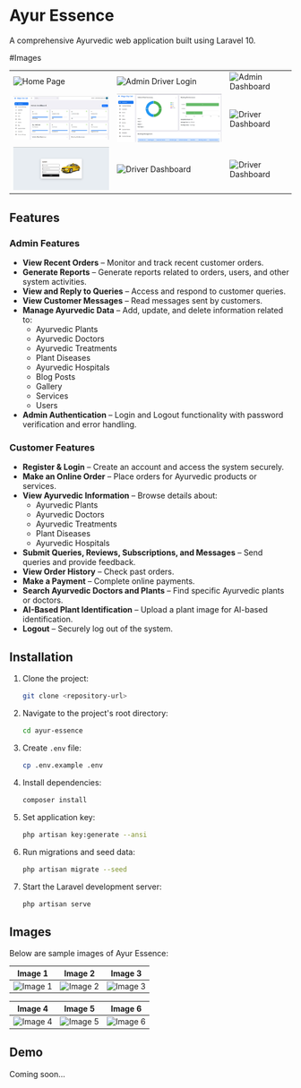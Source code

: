 # Ayur Essence
A comprehensive Ayurvedic web application built using Laravel 10.

#Images

<div align="center">
  <table>
    <tr>
      <td><img src="/Documents/Images/HomePage1.png" width="300" alt="Home Page"></td>
      <td><img src="/Documents/Images/HomePage2.png" width="300" alt="Admin Driver Login"></td>
      <td><img src="/Documents/Images/BookingPage.png" width="300" alt="Admin Dashboard"></td>
    </tr>
    <tr>
      <td><img src="/Documents/Images/AdminDasboard.png" width="300" alt="Driver Dashboard"></td>
        <td><img src="/Documents/Images/AdminDashboard2.png" width="300" alt="Driver Dashboard"></td>
        <td><img src="/Documents/Images/BookingAdmin.png" width="300" alt="Driver Dashboard"></td>
    </tr>
      <tr>
      <td><img src="/Documents/Images/AdminDriverLoin.png" width="300" alt="Driver Dashboard"></td>
        <td><img src="/Documents/Images/d1.png" width="300" alt="Driver Dashboard"></td>
        <td><img src="/Documents/Images/d2.png" width="300" alt="Driver Dashboard"></td>
    </tr>
  </table>
</div>


## Features
### Admin Features
- **View Recent Orders** – Monitor and track recent customer orders.
- **Generate Reports** – Generate reports related to orders, users, and other system activities.
- **View and Reply to Queries** – Access and respond to customer queries.
- **View Customer Messages** – Read messages sent by customers.
- **Manage Ayurvedic Data** – Add, update, and delete information related to:
  - Ayurvedic Plants
  - Ayurvedic Doctors
  - Ayurvedic Treatments
  - Plant Diseases
  - Ayurvedic Hospitals
  - Blog Posts
  - Gallery
  - Services
  - Users
- **Admin Authentication** – Login and Logout functionality with password verification and error handling.

### Customer Features
- **Register & Login** – Create an account and access the system securely.
- **Make an Online Order** – Place orders for Ayurvedic products or services.
- **View Ayurvedic Information** – Browse details about:
  - Ayurvedic Plants
  - Ayurvedic Doctors
  - Ayurvedic Treatments
  - Plant Diseases
  - Ayurvedic Hospitals
- **Submit Queries, Reviews, Subscriptions, and Messages** – Send queries and provide feedback.
- **View Order History** – Check past orders.
- **Make a Payment** – Complete online payments.
- **Search Ayurvedic Doctors and Plants** – Find specific Ayurvedic plants or doctors.
- **AI-Based Plant Identification** – Upload a plant image for AI-based identification.
- **Logout** – Securely log out of the system.

## Installation
1. Clone the project:
   ```bash
   git clone <repository-url>
   ```
2. Navigate to the project's root directory:
   ```bash
   cd ayur-essence
   ```
3. Create `.env` file:
   ```bash
   cp .env.example .env
   ```
4. Install dependencies:
   ```bash
   composer install
   ```
5. Set application key:
   ```bash
   php artisan key:generate --ansi
   ```
6. Run migrations and seed data:
   ```bash
   php artisan migrate --seed
   ```
7. Start the Laravel development server:
   ```bash
   php artisan serve
   ```

## Images
Below are sample images of Ayur Essence:

| Image 1 | Image 2 | Image 3 |
|---------|---------|---------|
| ![Image 1](path/to/image1.jpg) | ![Image 2](path/to/image2.jpg) | ![Image 3](path/to/image3.jpg) |

| Image 4 | Image 5 | Image 6 |
|---------|---------|---------|
| ![Image 4](path/to/image4.jpg) | ![Image 5](path/to/image5.jpg) | ![Image 6](path/to/image6.jpg) |

## Demo
Coming soon...
